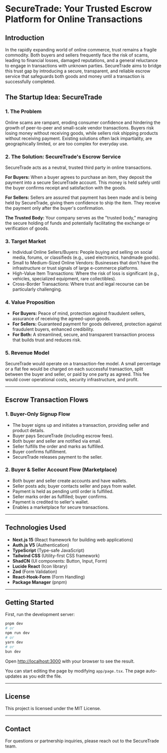 # SecureTrade: Your Trusted Escrow Platform for Online Transactions

## Introduction

In the rapidly expanding world of online commerce, trust remains a fragile commodity. Both buyers and sellers frequently face the risk of scams, leading to financial losses, damaged reputations, and a general reluctance to engage in transactions with unknown parties. SecureTrade aims to bridge this trust gap by introducing a secure, transparent, and reliable escrow service that safeguards both goods and money until a transaction is successfully completed.

## The Startup Idea: SecureTrade

### 1. The Problem

Online scams are rampant, eroding consumer confidence and hindering the growth of peer-to-peer and small-scale vendor transactions. Buyers risk losing money without receiving goods, while sellers risk shipping products without receiving payment. Existing solutions often lack impartiality, are geographically limited, or are too complex for everyday use.

### 2. The Solution: SecureTrade's Escrow Service

SecureTrade acts as a neutral, trusted third party in online transactions.

**For Buyers:** When a buyer agrees to purchase an item, they deposit the payment into a secure SecureTrade account. This money is held safely until the buyer confirms receipt and satisfaction with the goods.

**For Sellers:** Sellers are assured that payment has been made and is being held by SecureTrade, giving them confidence to ship the item. They receive the payment only after the buyer's confirmation.

**The Trusted Body:** Your company serves as the "trusted body," managing the secure holding of funds and potentially facilitating the exchange or verification of goods.

### 3. Target Market

- Individual Online Sellers/Buyers: People buying and selling on social media, forums, or classifieds (e.g., used electronics, handmade goods).
- Small to Medium-Sized Online Vendors: Businesses that don't have the infrastructure or trust signals of large e-commerce platforms.
- High-Value Item Transactions: Where the risk of loss is significant (e.g., vehicles, specialized equipment, rare collectibles).
- Cross-Border Transactions: Where trust and legal recourse can be particularly challenging.

### 4. Value Proposition

- **For Buyers:** Peace of mind, protection against fraudulent sellers, assurance of receiving the agreed-upon goods.
- **For Sellers:** Guaranteed payment for goods delivered, protection against fraudulent buyers, enhanced credibility.
- **For Both:** A streamlined, secure, and transparent transaction process that builds trust and reduces risk.

### 5. Revenue Model

SecureTrade would operate on a transaction-fee model. A small percentage or a flat fee would be charged on each successful transaction, split between the buyer and seller, or paid by one party as agreed. This fee would cover operational costs, security infrastructure, and profit.

---

## Escrow Transaction Flows

### 1. Buyer-Only Signup Flow

- The buyer signs up and initiates a transaction, providing seller and product details.
- Buyer pays SecureTrade (including escrow fees).
- Both buyer and seller are notified via email.
- Seller fulfills the order and marks as fulfilled.
- Buyer confirms fulfillment.
- SecureTrade releases payment to the seller.

### 2. Buyer & Seller Account Flow (Marketplace)

- Both buyer and seller create accounts and have wallets.
- Seller posts ads; buyer contacts seller and pays from wallet.
- Payment is held as pending until order is fulfilled.
- Seller marks order as fulfilled; buyer confirms.
- Payment is credited to seller's wallet.
- Enables a marketplace for secure transactions.

---

## Technologies Used

- **Next.js 15** (React framework for building web applications)
- **Auth.js V5** (Authentication)
- **TypeScript** (Type-safe JavaScript)
- **Tailwind CSS** (Utility-first CSS framework)
- **ShadCN** (UI components: Button, Input, Form)
- **Lucide React** (Icon library)
- **Zod** (Form Validation)
- **React-Hook-Form** (Form Handling)
- **Package Manager** (pnpm)
---

## Getting Started

First, run the development server:

```bash
pnpm dev
# or
npm run dev
# or
yarn dev
# or
bun dev
```

Open [http://localhost:3000](http://localhost:3000) with your browser to see the result.

You can start editing the page by modifying `app/page.tsx`. The page auto-updates as you edit the file.

---

## License

This project is licensed under the MIT License.

---

## Contact

For questions or partnership inquiries, please reach out to the SecureTrade team.
